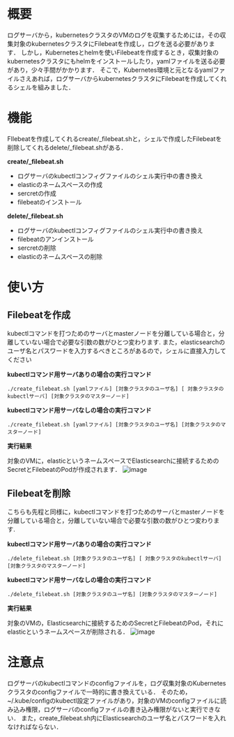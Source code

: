 # 概要
ログサーバから，kubernetesクラスタのVMのログを収集するためには，その収集対象のkubernetesクラスタにFilebeatを作成し，ログを送る必要があります．
しかし，Kubernetesとhelmを使いFilebeatを作成するとき，収集対象のkubernetesクラスタにもhelmをインストールしたり，yamlファイルを送る必要があり，少々手間がかかります．
そこで，Kubernetes環境と元となるyamlファイルさえあれば，ログサーバからkubernetesクラスタにFilebeatを作成してくれるシェルを組みました．

# 機能
FIlebeatを作成してくれるcreate/_filebeat.shと，シェルで作成したFilebeatを削除してくれるdelete/_filebeat.shがある．

**create/_filebeat.sh**
* ログサーバのkubectlコンフィグファイルのシェル実行中の書き換え
* elasticのネームスペースの作成
* sercretの作成
* filebeatのインストール

**delete/_filebeat.sh**
* ログサーバのkubectlコンフィグファイルのシェル実行中の書き換え
* filebeatのアンインストール
* sercretの削除
* elasticのネームスペースの削除

# 使い方
## Filebeatを作成

kubectlコマンドを打つためのサーバとmasterノードを分離している場合と，分離していない場合で必要な引数の数がひとつ変わります.
また，elasticsearchのユーザ名とパスワードを入力するべきところがあるので，シェルに直接入力してください

**kubectlコマンド用サーバありの場合の実行コマンド**
```
./create_filebeat.sh [yamlファイル] [対象クラスタのユーザ名] [ 対象クラスタのkubectlサーバ] [対象クラスタのマスターノード]
```
**kubectlコマンド用サーバなしの場合の実行コマンド**
```
./create_filebeat.sh [yamlファイル] [対象クラスタのユーザ名] [対象クラスタのマスターノード]
```

**実行結果**

対象のVMに，elasticというネームスペースでElasticsearchに接続するためのSecretとFilebeatのPodが作成されます．
![image](https://github.com/user-attachments/assets/29de5187-d8ce-4ef7-81b9-0bd3cee37dec)


## Filebeatを削除

こちらも先程と同様に，kubectlコマンドを打つためのサーバとmasterノードを分離している場合と，分離していない場合で必要な引数の数がひとつ変わります.

**kubectlコマンド用サーバありの場合の実行コマンド**
```
./delete_filebeat.sh [対象クラスタのユーザ名] [ 対象クラスタのkubectlサーバ] [対象クラスタのマスターノード]
```
**kubectlコマンド用サーバなしの場合の実行コマンド**
```
./delete_filebeat.sh [対象クラスタのユーザ名] [対象クラスタのマスターノード]
```

**実行結果**

対象のVMの，Elasticsearchに接続するためのSecretとFilebeatのPod，それにelasticというネームスペースが削除される．
![image](https://github.com/user-attachments/assets/dba6449d-69c7-4c3c-ae55-d87f9d1ba478)


# 注意点
ログサーバのkubectlコマンドのconfigファイルを，ログ収集対象のKubernetesクラスタのconfigファイルで一時的に書き換えている．
そのため，~/.kube/configのkubectl設定ファイルがあり，対象のVMのconfigファイルに読み込み権限，ログサーバのconfigファイルの書き込み権限がないと実行できない．
また，create_filebeat.sh内にElasticsearchのユーザ名とパスワードを入れなければならない．

